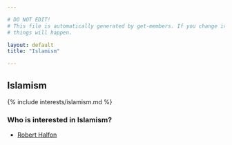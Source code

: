 ```yaml
---

# DO NOT EDIT!
# This file is automatically generated by get-members. If you change it, bad
# things will happen.

layout: default
title: "Islamism"

---
```


## Islamism

{% include interests/islamism.md %}

### Who is interested in Islamism?


* [Robert Halfon](/members/robert-halfon.html)
